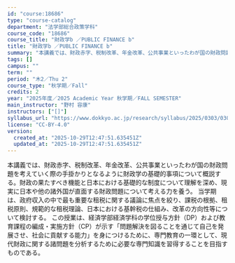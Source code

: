 ```yaml
---
id: "course:18686"
type: "course-catalog"
department: "法学部総合政策学科"
course_code: "18686"
course_title: "財政学b ／PUBLIC FINANCE b"
title: "財政学b ／PUBLIC FINANCE b"
summary: "本講義では、財政赤字、税制改革、年金改革、公共事業といったわが国の財政問題を考えていく際の手掛かりとなるように財政学の基礎的事項について概説する。財政の果たすべき機能と日本における基礎的な制度について理解を深め、現実に日本や他の諸外国が直面…"
tags: []
campus: ""
term: ""
period: "木2／Thu 2"
course_type: "秋学期／Fall"
credits: 2
year: "2025年度／2025 Academic Year 秋学期／FALL SEMESTER"
main_instructor: "野村 容康"
instructors: ["[]"]
syllabus_url: "https://www.dokkyo.ac.jp/research/syllabus/2025/0303/0303_18686_ja_JP.html"
license: "CC-BY-4.0"
version:
  created_at: "2025-10-29T12:47:51.635451Z"
  updated_at: "2025-10-29T12:47:51.635451Z"
---
```

本講義では、財政赤字、税制改革、年金改革、公共事業といったわが国の財政問題を考えていく際の手掛かりとなるように財政学の基礎的事項について概説する。財政の果たすべき機能と日本における基礎的な制度について理解を深め、現実に日本や他の諸外国が直面する財政問題について考える力を養う。 当学期は、政府収入の中で最も重要な租税に関する議論に焦点を絞り、課税の根拠、租税原則、規範的な租税理論、日本における基幹税の仕組み、改革の方向性等について検討する。 この授業は、経済学部経済学科の学位授与方針（DP）および教育課程の編成・実施方針（CP）が示す「問題解決を図ることを通じて自己を発展させ、社会に貢献する能力」を身につけるために、専門教育の一環として、現代財政に関する諸問題を分析するために必要な専門知識を習得することを目指すものである。
